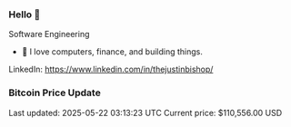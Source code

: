 ### Hello 🤙  

Software Engineering

- 🔭 I love computers, finance, and building things.
  
LinkedIn: https://www.linkedin.com/in/thejustinbishop/  






















































































































































































































































































































































### Bitcoin Price Update
Last updated: 2025-05-22 03:13:23 UTC
Current price: $110,556.00 USD
